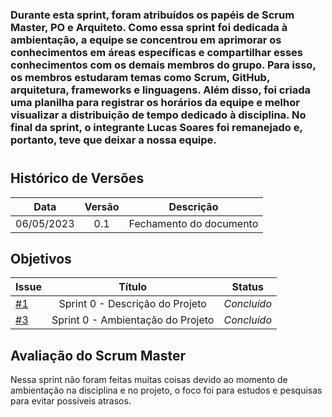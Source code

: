 ### Durante esta sprint, foram atribuídos os papéis de Scrum Master, PO e Arquiteto. Como essa sprint foi dedicada à ambientação, a equipe se concentrou em aprimorar os conhecimentos em áreas específicas e compartilhar esses conhecimentos com os demais membros do grupo. Para isso, os membros estudaram temas como Scrum, GitHub, arquitetura, frameworks e linguagens. Além disso, foi criada uma planilha para registrar os horários da equipe e melhor visualizar a distribuição de tempo dedicado à disciplina. No final da sprint, o integrante Lucas Soares foi remanejado e, portanto, teve que deixar a nossa equipe.

#

## Histórico de Versões

|    Data    | Versão |        Descrição        |
| :--------: | :----: | :---------------------: |
| 06/05/2023 |  0.1   | Fechamento do documento |

## Objetivos

| Issue                                                        |              Título               | Status      |
| ------------------------------------------------------------ | :-------------------------------: | ----------- |
| [#1](https://github.com/fga-eps-mds/2023.1-GuiaUnB/issues/1) |  Sprint 0 - Descrição do Projeto  | _Concluído_ |
| [#3](https://github.com/fga-eps-mds/2023.1-GuiaUnB/issues/3) | Sprint 0 - Ambientação do Projeto | _Concluído_ |

## Avaliação do Scrum Master

Nessa sprint não foram feitas muitas coisas devido ao momento de ambientação na disciplina e no projeto, o foco foi para estudos e pesquisas para evitar possíveis atrasos.
